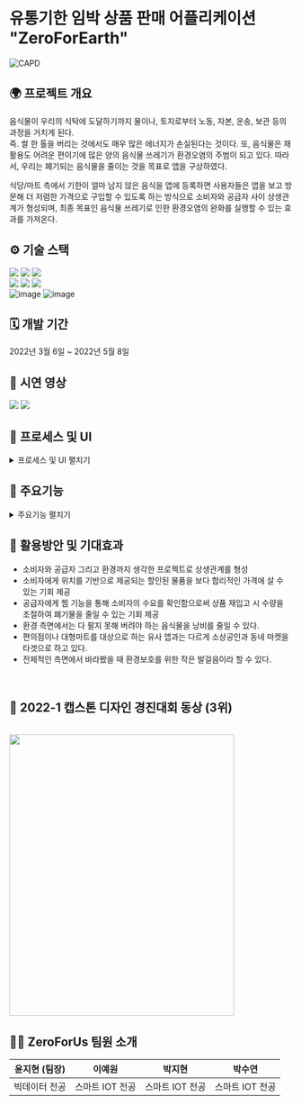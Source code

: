 # 유통기한 임박 상품 판매 어플리케이션 "ZeroForEarth" 
![CAPD](https://github.com/noeyhijnuY/SeeSeoul/assets/103602096/aa514705-2f30-4367-b49d-f6a927068bd9)

## 🌍 프로젝트 개요

음식물이 우리의 식탁에 도달하기까지 물이나, 토지로부터 노동, 자본, 운송, 보관 등의 과정을 거치게 된다. <br>
즉. 쌀 한 톨을 버리는 것에서도 매우 많은 에너지가 손실된다는 것이다. 또, 음식물은 재활용도 어려운 편이기에 많은 양의 음식물 쓰레기가 환경오염의 주범이 되고 있다.
따라서, 우리는 폐기되는 음식물을 줄이는 것을 목표로 앱을 구상하였다.

식당/마트 측에서 기한이 얼마 남지 않은 음식을 앱에 등록하면 사용자들은 앱을 보고 방문해 더 저렴한 가격으로 구입할 수 있도록 하는 방식으로 소비자와 공급자 사이 상생관계가 형성되며, 최종 목표인 음식물 쓰레기로 인한 환경오염의 완화를 실행할 수 있는 효과를 가져온다.
<br>
## ⚙️ 기술 스택 
<img src="https://img.shields.io/badge/JAVA-007396?style=for-the-badge&logo=java&logoColor=white"> <img src="https://img.shields.io/badge/XML-E34F26?style=for-the-badge&logo=xml&logoColor=white"> <img src="https://img.shields.io/badge/firebase-FFCA28?style=for-the-badge&logo=firebase&logoColor=white"> <br>
<img src="https://img.shields.io/badge/androidstudio-6DB33F?style=for-the-badge&logo=androidstudio&logoColor=white">
<img src="https://img.shields.io/badge/github-181717?style=for-the-badge&logo=github&logoColor=white"> <img src="https://img.shields.io/badge/git-F05032?style=for-the-badge&logo=git&logoColor=white"> <br>
![image](https://github.com/noeyhijnuY/SeeSeoul/assets/103602096/76bf8cba-db36-4357-968b-497ce8d617b8)
![image](https://github.com/noeyhijnuY/SeeSeoul/assets/103602096/d7542559-64d5-464f-b04e-838f70098269)

## 🗓 개발 기간 
2022년 3월 6일 ~ 2022년 5월 8일
<br>
## 📀 시연 영상 
[<img src="https://img.shields.io/badge/YouTube-FF0000?style=for-the-badge&logo=YouTube&logoColor=white">](https://youtu.be/Icq7sP5c27M?si=kFIZLYo9Df4txBPY)
[<img src="https://img.shields.io/badge/YouTube-FF0000?style=for-the-badge&logo=YouTube&logoColor=white">](https://youtu.be/o9jH5xq37ts?si=fhGAZkEZMwYPhvs0)
<br>

## 🔎 프로세스 및 UI
<details>
<summary> 프로세스 및 UI 펼치기 </summary>
<div markdown="1">

![image](https://github.com/noeyhijnuY/SeeSeoul/assets/103602096/8a494419-782c-4333-8f8d-0be3e98b3c58)
![image](https://github.com/noeyhijnuY/SeeSeoul/assets/103602096/9c9309c4-21f1-44fd-a7a0-fa130ba983f3)

</div>
</details>

##  📱 주요기능
<details>
<summary> 주요기능 펼치기 </summary>
<div markdown="1">

### 1. 로그인 / 회원가입
![image](https://github.com/noeyhijnuY/SeeSeoul/assets/103602096/aaadcedf-b3b5-4b5e-8456-919410a50be7)
![image](https://github.com/noeyhijnuY/SeeSeoul/assets/103602096/1681f4ae-cccc-484b-a3c6-69f471941d4d)
![image](https://github.com/noeyhijnuY/SeeSeoul/assets/103602096/67d9fe64-22eb-40ef-91e5-c3039ab0548f)
<br>
제로포어스 로고와 함께 로그인 및 회원가입 버튼을 배치했으며 비밀번호 재설정시, 이메일을 입력하면 이메일로 새로운 비밀번호를 재설정 할 수 있는 코드를 보내도록 구현했다.

#### 사장님 / 고객님 회원가입 <br>
![image](https://github.com/noeyhijnuY/SeeSeoul/assets/103602096/78d445ee-be7b-42fc-bffc-8b73149bcdb9)
![image](https://github.com/noeyhijnuY/SeeSeoul/assets/103602096/1fb39c4a-4ec0-4ba8-9868-6484a86d211e)
<br>
사장님으로 회원가입 시: 상점명, 상점 주소, 상점 전화번호, 상점 운영시간, 상점 종류 등 상점 정보에 대한 등록과 사장님의 개인 정보를 입력

고객님으로 회원가입 시: 이메일, 비밀번호, 닉네임 등 기본적인 개인 정보를 입력

<br>

### 2. 매물 확인 (메인 화면)
![image](https://github.com/noeyhijnuY/SeeSeoul/assets/103602096/45f80ca5-08b8-40d3-b285-daedbb1b952d)
![image](https://github.com/noeyhijnuY/SeeSeoul/assets/103602096/bb0f0fb4-c5c1-4a68-b870-8c12d13d1cf8)
![image](https://github.com/noeyhijnuY/SeeSeoul/assets/103602096/8a3d7443-4d30-4633-af51-faa45ddbfaca)
<br>
매물 가격, 매물 사진, 매물의 찜 기능 및 매물의 상품명을 기준으로 검색해 빠르게 사용자가 원하는 매물을 찾을 수 있는 화면을 구현했다. 또한, 한눈에 보기 쉽게 여러 매물들을 배치했다.

<br>


### 3. 마이페이지
![image](https://github.com/noeyhijnuY/SeeSeoul/assets/103602096/caf2ae4c-0656-41e4-a2da-b8d68d7d77c3)
<br>
#### 1) 내정보
![image](https://github.com/noeyhijnuY/SeeSeoul/assets/103602096/38d68303-aaed-4b53-85cf-cb8d7975b273)
<br>
사용자에 대한 정보인 이메일 및 닉네임을 확인할 수 있는 화면을 구현했다. 또, 어플의 효용성을 위해 상점의 영업시간 입력칸도 배치했다.

#### 2) 찜목록
![image](https://github.com/noeyhijnuY/SeeSeoul/assets/103602096/010fca68-b05d-45c3-bba4-0698caa31bb7)
![image](https://github.com/noeyhijnuY/SeeSeoul/assets/103602096/01775466-bec6-47c7-963e-da99ed3b97ba)
<br>
메인화면에서 매물을 보고 관심이 있어 찜 버튼을 눌렀던 매물들을 확인할 수 있는 찜 목록을 구현했다.
<br>
#### 3) 사장님 상품 등록
![image](https://github.com/noeyhijnuY/SeeSeoul/assets/103602096/797de058-122f-4bb5-91c6-7a79f48faacf)
![image](https://github.com/noeyhijnuY/SeeSeoul/assets/103602096/69e771ba-ec3d-4f01-8c64-864080d9054a)
<br>
사장님이 상품을 등록하는 페이지이며 상품명, 상품의 사진, 만료일(유통기한), 원가, 할인율을 입력받는다. 최종 가격은 자동으로 계산되어 상품 확인 창에서 확인할 수 있다.
<br>
#### 4) 사장님 상품 관리

![image](https://github.com/noeyhijnuY/SeeSeoul/assets/103602096/af3e47af-4320-42a6-bdca-34702667a93f)
<br>
게시물을 등록하거나 등록했던 상품의 글을 수정 또는 삭제가 가능하다. 유통기한이 임박한 제품의 매물 등록을 할 수 있으며 상품 정보 수정도 가능하다. 추가로, 판매자(점주)는 상품의 마감기한에 맞춰 할인율을 수시로 조정할 수 있다.
<br>


### 4. 지도
![image](https://github.com/noeyhijnuY/SeeSeoul/assets/103602096/30b028dd-6ded-496d-856c-7037c036cfec)
![image](https://github.com/noeyhijnuY/SeeSeoul/assets/103602096/3c8d38b9-26f2-4af5-862e-f130b373c5db)
<br>
기본 화면은 한림대학교 정문을 기준으로 나타낸 카카오맵 화면이며 ‘현재 위치 불러오기’ 버튼을 누르면 사용자의 현 위치를 기준으로 지도 화면을 전환한 후, 주위의 상점 표시한다.‘주소 검색’버튼을 누르면 카카오맵 주소 검색을 구현하는 JavaScript 웹뷰를 통해 검색 결과인 주소를 기준으로 지도 화면 전환하며 그 주위의 상점들을 표시한다.
<br>


</div>
</details>

## 💭 활용방안 및 기대효과
- 소비자와 공급자 그리고 환경까지 생각한 프로젝트로 상생관계를 형성
- 소비자에게 위치를 기반으로 제공되는 할인된 물품을 보다 합리적인 가격에 살 수 있는 기회 제공
- 공급자에게 찜 기능을 통해 소비자의 수요를 확인함으로써 상품 재입고 시 수량을 조절하여 폐기물을 줄일 수 있는 기회 제공
- 환경 측면에서는 다 팔지 못해 버려야 하는 음식물을 낭비를 줄일 수 있다.
- 편의점이나 대형마트를 대상으로 하는 유사 앱과는 다르게 소상공인과 동네 마켓을 타겟으로 하고 있다.
- 전체적인 측면에서 바라봤을 때 환경보호를 위한 작은 발걸음이라 할 수 있다.
 <br>

<h2>🥉 2022-1 캡스톤 디자인 경진대회 동상 (3위)</h2>
<br>
<img src ="https://github.com/noeyhijnuY/SeeSeoul/assets/103602096/ae59cfb8-1c59-4357-8a20-e99fe06df8fd" width = "400px" height = "500px"><br>

## 👩‍💻 ZeroForUs 팀원 소개 
| 윤지현 (팀장) | 이예원 | 박지현 | 박수연 |
| --- |  --- | --- | --- |
| 빅데이터 전공 | 스마트 IOT 전공 | 스마트 IOT 전공 | 스마트 IOT 전공 |

